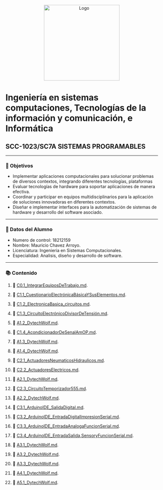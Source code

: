 <p align="center">
    <img alt="Logo" src="https://www.tijuana.tecnm.mx/wp-content/themes/tecnm/images/logo_TECT.png" width=250 height=250>
</p>

# Ingeniería en sistemas computaciones, Tecnologías de la información y comunicación, e Informática

## SCC-1023/SC7A SISTEMAS PROGRAMABLES

---

### :pencil: Objetivos

+ Implementar aplicaciones computacionales para solucionar problemas de diversos contextos, integrando diferentes tecnologías, plataformas
+ Evaluar tecnologías de hardware para soportar aplicaciones de manera efectiva.
+ Coordinar y participar en equipos multidisciplinarios para la aplicación de soluciones innovadoras en diferentes contextos. 
+ Diseñar e implementar interfaces para la automatización de sistemas de hardware y desarrollo del software asociado. 


---

### :necktie: Datos del Alumno

* Numero de control: 18212159
* Nombre: Mauricio Chavez Arroyo.
* Licenciatura: Ingenieria en Sistemas Computacionales.
* Especialidad: Analisis, diseño y desarrollo de software.

---

### :books: Contenido

1. :book: [C0.1_IntegrarEquiposDeTrabajo.md](blog/C0.1_IntegrarEquiposDeTrabajo_MauricioChavezArroyo.md).

2. :book: [C1.1_CuestionarioElectrónicaBásicaYSusElementos.md](blog/C1.1_CuestionarioElectrónicaBásicaYSusElementos_MauricioChavezArroyo.md).

3. :book: [C1.2_ElectronicaBasica_circuitos.md](blog/C1.2_ElectronicaBasica_circuitos_MauricioChavez.md).

4. :book: [C1.3_CircuitoElectrónicoDivisorDeTensión.md](blog/C1.3_CircuitoElectrónicoDivisorDeTensión_MauricioChavez.md).

5. :book: [A1.2_DytechWolf.md](docs/A1.2_MauricioChavez_DytechWolf.md).

6. :book: [C1.4_AcondicionadorDeSenalAmOP.md](blog/C1.4_AcondicionadorDeSenalAmOP_MauricioChavez.md).

7. :book: [A1.3_DytechWolf.md](docs/A1.3_DytechWolf.md).

8. :book: [A1.4_DytechWolf.md](docs/A1.4_DytechWolf.md).

9. :book: [C2.1_ActuadoresNeumaticosHidraulicos.md](blog/C2.1_ActuadoresNeumaticosHidraulicos_MauricioChavez.md).

10. :book: [C2.2_ActuadoresElectricos.md](blog/C2.2_ActuadoresElectricos_MauricioChavez.md).

11. :book: [A2.1_DytechWolf.md](docs/A2.1_MauricioChavez_DytechWolf.md).

12. :book: [C2.3_CircuitoTemporizador555.md](blog/C2.3_CircuitoTemporizador555_MauricioChavez.md).

13. :book: [A2.2_DytechWolf.md](docs/A2.2_MauricioChavez_DytechWolf.md).

14. :book: [C3.1_ArduinoIDE_SalidaDigital.md](blog/C3.1_ArduinoIDE_SalidaDigital_MauricioChavez.md).

15. :book: [C3.2_ArduinoIDE_EntradaDigitalImpresionSerial.md](blog/C3.2_ArduinoIDE_EntradaDigitalImpresionSerial_MauricioChavez.md).

15. :book: [C3.3_ArduinoIDE_EntradaAnalogaFuncionSerial.md](blog/C3.3_ArduinoIDE_EntradaAnalogaFuncionSerial_MauricioChavez.md).

16. :book: [C3.4_ArduinoIDE_EntradaSalida,SensoryFuncionSerial.md](blog/C3.4_MauricioChavez_DytechWolf.md).

17. :book: [A3.1_DytechWolf.md](docs/A3.1_MauricioChavez_DytechWolf.md).

18. :book: [A3.2_DytechWolf.md](docs/A3.2_MauricioChavez_DytechWolf.md).

19. :book: [A3.3_DytechWolf.md](docs/A3.3_MauricioChavez_DytechWolf.md).

20. :book: [A4.1_DytechWolf.md](docs/A4.1_MauricioChavez_DytechWolf.md).

21. :book: [A5.1_DytechWolf.md](docs/A5.1_MauricioChavez_DytechWolf.md).


